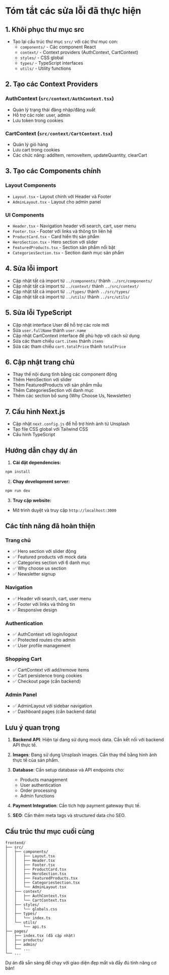 # Tóm tắt các sửa lỗi đã thực hiện

## 1. Khôi phục thư mục src
- Tạo lại cấu trúc thư mục `src/` với các thư mục con:
  - `components/` - Các component React
  - `context/` - Context providers (AuthContext, CartContext)
  - `styles/` - CSS global
  - `types/` - TypeScript interfaces
  - `utils/` - Utility functions

## 2. Tạo các Context Providers
### AuthContext (`src/context/AuthContext.tsx`)
- Quản lý trạng thái đăng nhập/đăng xuất
- Hỗ trợ các role: user, admin
- Lưu token trong cookies

### CartContext (`src/context/CartContext.tsx`)
- Quản lý giỏ hàng
- Lưu cart trong cookies
- Các chức năng: addItem, removeItem, updateQuantity, clearCart

## 3. Tạo các Components chính
### Layout Components
- `Layout.tsx` - Layout chính với Header và Footer
- `AdminLayout.tsx` - Layout cho admin panel

### UI Components
- `Header.tsx` - Navigation header với search, cart, user menu
- `Footer.tsx` - Footer với links và thông tin liên hệ
- `ProductCard.tsx` - Card hiển thị sản phẩm
- `HeroSection.tsx` - Hero section với slider
- `FeaturedProducts.tsx` - Section sản phẩm nổi bật
- `CategoriesSection.tsx` - Section danh mục sản phẩm

## 4. Sửa lỗi import
- Cập nhật tất cả import từ `../components/` thành `../src/components/`
- Cập nhật tất cả import từ `../context/` thành `../src/context/`
- Cập nhật tất cả import từ `../types/` thành `../src/types/`
- Cập nhật tất cả import từ `../utils/` thành `../src/utils/`

## 5. Sửa lỗi TypeScript
- Cập nhật interface User để hỗ trợ các role mới
- Sửa `user.fullName` thành `user.name`
- Cập nhật CartContext interface để phù hợp với cách sử dụng
- Sửa các tham chiếu `cart.items` thành `items`
- Sửa các tham chiếu `cart.totalPrice` thành `totalPrice`

## 6. Cập nhật trang chủ
- Thay thế nội dung tĩnh bằng các component động
- Thêm HeroSection với slider
- Thêm FeaturedProducts với sản phẩm mẫu
- Thêm CategoriesSection với danh mục
- Thêm các section bổ sung (Why Choose Us, Newsletter)

## 7. Cấu hình Next.js
- Cập nhật `next.config.js` để hỗ trợ hình ảnh từ Unsplash
- Tạo file CSS global với Tailwind CSS
- Cấu hình TypeScript

## Hướng dẫn chạy dự án

1. **Cài đặt dependencies:**
```bash
npm install
```

2. **Chạy development server:**
```bash
npm run dev
```

3. **Truy cập website:**
- Mở trình duyệt và truy cập `http://localhost:3000`

## Các tính năng đã hoàn thiện

### Trang chủ
- ✅ Hero section với slider động
- ✅ Featured products với mock data
- ✅ Categories section với 6 danh mục
- ✅ Why choose us section
- ✅ Newsletter signup

### Navigation
- ✅ Header với search, cart, user menu
- ✅ Footer với links và thông tin
- ✅ Responsive design

### Authentication
- ✅ AuthContext với login/logout
- ✅ Protected routes cho admin
- ✅ User profile management

### Shopping Cart
- ✅ CartContext với add/remove items
- ✅ Cart persistence trong cookies
- ✅ Checkout page (cần backend)

### Admin Panel
- ✅ AdminLayout với sidebar navigation
- ✅ Dashboard pages (cần backend data)

## Lưu ý quan trọng

1. **Backend API**: Hiện tại đang sử dụng mock data. Cần kết nối với backend API thực tế.

2. **Images**: Đang sử dụng Unsplash images. Cần thay thế bằng hình ảnh thực tế của sản phẩm.

3. **Database**: Cần setup database và API endpoints cho:
   - Products management
   - User authentication
   - Order processing
   - Admin functions

4. **Payment Integration**: Cần tích hợp payment gateway thực tế.

5. **SEO**: Cần thêm meta tags và structured data cho SEO.

## Cấu trúc thư mục cuối cùng

```
frontend/
├── src/
│   ├── components/
│   │   ├── Layout.tsx
│   │   ├── Header.tsx
│   │   ├── Footer.tsx
│   │   ├── ProductCard.tsx
│   │   ├── HeroSection.tsx
│   │   ├── FeaturedProducts.tsx
│   │   ├── CategoriesSection.tsx
│   │   └── AdminLayout.tsx
│   ├── context/
│   │   ├── AuthContext.tsx
│   │   └── CartContext.tsx
│   ├── styles/
│   │   └── globals.css
│   ├── types/
│   │   └── index.ts
│   └── utils/
│       └── api.ts
├── pages/
│   ├── index.tsx (đã cập nhật)
│   ├── products/
│   ├── admin/
│   └── ...
└── ...
```

Dự án đã sẵn sàng để chạy với giao diện đẹp mắt và đầy đủ tính năng cơ bản! 